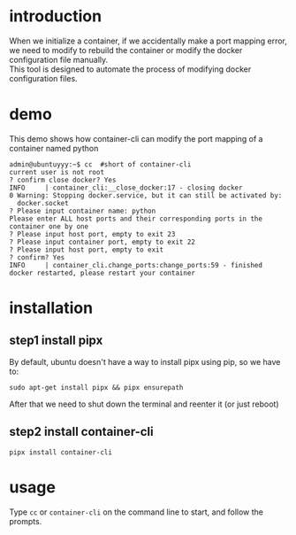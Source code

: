 # introduction
When we initialize a container, if we accidentally make a port mapping error, we need to modify to rebuild the container or modify the docker configuration file manually.  
This tool is designed to automate the process of modifying docker configuration files.
# demo
This demo shows how container-cli can modify the port mapping of a container named python
```
admin@ubuntuyyy:~$ cc  #short of container-cli
current user is not root
? confirm close docker? Yes
INFO     | container_cli:__close_docker:17 - closing docker
0 Warning: Stopping docker.service, but it can still be activated by:
  docker.socket
? Please input container name: python
Please enter ALL host ports and their corresponding ports in the container one by one
? Please input host port, empty to exit 23
? Please input container port, empty to exit 22
? Please input host port, empty to exit
? confirm? Yes
INFO     | container_cli.change_ports:change_ports:59 - finished
docker restarted, please restart your container
```

# installation
## step1 install pipx
By default, ubuntu doesn't have a way to install pipx using pip, so we have to:
```
sudo apt-get install pipx && pipx ensurepath
```
After that we need to shut down the terminal and reenter it (or just reboot)
## step2 install container-cli
```
pipx install container-cli
```

# usage
Type `cc` or `container-cli` on the command line to start, and follow the prompts.
